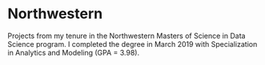 # Northwestern
 
Projects from my tenure in the Northwestern Masters of Science in Data Science program. I completed the degree in March 2019 with Specialization in Analytics and Modeling (GPA = 3.98).
